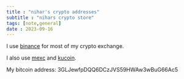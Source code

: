 ```yaml
---
title : "nihar's crypto addresses"
subtitle : "nihars crypto store"
tags: [note,general]
date : 2023-09-16
---
```


I use [binance](https://www.binance.info/en/activity/referral-entry/CPA?fromActivityPage=true&ref=CPA_00SI4RF8P1) for most of my crypto exchange.

I also use [mexc](https://www.mexc.com/register?inviteCode=1if5a) and [kucoin](https://www.kucoin.com/r/rf/QBSLS54E).

My bitcoin address: 3GLJewfpDQQ6DCzJVS59HWAw3wBuG66Ac5
